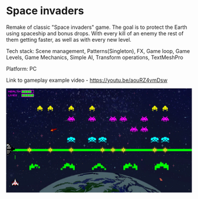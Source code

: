 # Space invaders
Remake of classic "Space invaders" game. The goal is to protect the Earth using spaceship and bonus drops. With every kill of an enemy the rest of them getting faster, as well as with every new level.

Tech stack: Scene management, Patterns(Singleton), FX, Game loop, Game Levels, Game Mechanics, Simple AI, Transform operations, TextMeshPro

Platform: PC

Link to gameplay example video - https://youtu.be/aouRZ4vmDsw

![screenshot](/Assets/Images/Space%20invaders.png)
